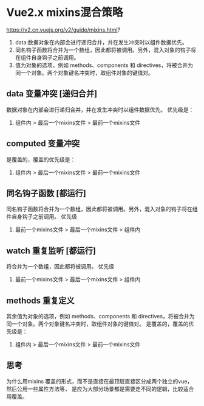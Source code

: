 # Vue2.x mixins混合策略
https://v2.cn.vuejs.org/v2/guide/mixins.html?
1. data:数据对象在内部会进行递归合并，并在发生冲突时以组件数据优先。
2. 同名钩子函数将合并为一个数组，因此都将被调用。另外，混入对象的钩子将在组件自身钩子之前调用。
3. 值为对象的选项，例如 methods、components 和 directives，将被合并为同一个对象。两个对象键名冲突时，取组件对象的键值对。

## data 变量冲突  [递归合并]
数据对象在内部会进行递归合并，并在发生冲突时以组件数据优先。
优先级是：
1. 组件内 > 最后一个mixins文件 > 最前一个mixins文件

## computed 变量冲突
是覆盖的，覆盖的优先级是：
1. 组件内 > 最后一个mixins文件 > 最前一个mixins文件


## 同名钩子函数 [都运行]
同名钩子函数将合并为一个数组，因此都将被调用。另外，混入对象的钩子将在组件自身钩子之前调用。
优先级
1. 最前一个mixins文件 > 最后一个mixins文件 > 组件内


## watch 重复监听 [都运行]
将合并为一个数组，因此都将被调用。
优先级
1. 最前一个mixins文件 > 最后一个mixins文件 > 组件内


## methods 重复定义
其余值为对象的选项，例如 methods、components 和 directives，将被合并为同一个对象。两个对象键名冲突时，取组件对象的键值对。
是覆盖的，覆盖的优先级是：
1. 组件内 > 最后一个mixins文件 > 最前一个mixins文件


## 思考
为什么用mixins 覆盖的形式，而不是直接在最顶层直接区分成两个独立的vue，然后公用一些属性方法等， 是应为大部分场景都是需要走不同的逻辑，比较适合用覆盖。